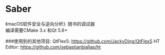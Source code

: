 # Saber  
《macOS软件安全与逆向分析》随书的调试器  
编译需要CMake 3.x 和Qt 5.6+

###使用到的其他项目:
QtFlex5: https://github.com/JackyDing/QtFlex5
HT Editor: https://github.com/sebastianbiallas/ht
